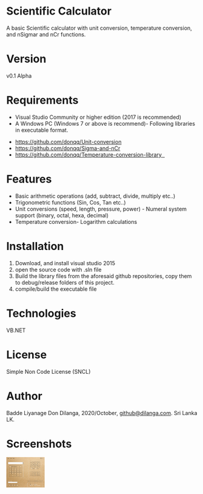 # Scientific Calculator 
A basic Scientific calculator with unit conversion, temperature conversion, and nSigmar and nCr functions. 

# Version
v0.1 Alpha

# Requirements 
- Visual Studio Community or higher edition (2017 is recommended)
- A Windows PC (Windows 7 or above is recommend)- Following libraries in executable format. 
* https://github.com/donqq/Unit-conversion
* https://github.com/donqq/Sigma-and-nCr
* https://github.com/donqq/Temperature-conversion-library  

# Features
- Basic arithmetic operations (add, subtract, divide, multiply etc..)
- Trigonometric functions (Sin, Cos, Tan etc..)
- Unit conversions (speed, length, pressure, power)
- Numeral system support (binary, octal, hexa, decimal)
- Temperature conversion- Logarithm calculations

# Installation
1. Download, and install visual studio 2015
2. open the source code with .sln file
3. Build the library files from the aforesaid github repositories, copy them to debug/release folders of this project. 
3. compile/build the executable file 

# Technologies
VB.NET

# License
Simple Non Code License (SNCL)

# Author
Badde Liyanage Don Dilanga, 2020/October, github@dilanga.com. Sri Lanka LK.

# Screenshots
<img src='SAITMCalculator/Resources/SAITMCalculator_7DCGZMmBF6.png' width='20%'>
